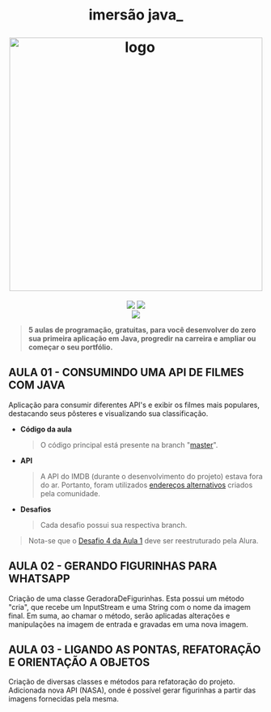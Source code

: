 <h1 align="center">
<p align="center"> imersão java_</p>
<img src="https://www.alura.com.br/assets/img/imersao-java/imersao-logo.1655844054.svg" alt="logo" width="500"/>
</h1>

<p align="center">
<img src="https://img.shields.io/github/license/andre-alck/alura-stickers?logoColor=yes"/>
<img src="https://img.shields.io/github/last-commit/andre-alck/alura-stickers"/><br>
<img src="https://img.shields.io/badge/Java-green"/>

> **5 aulas de programação, gratuitas, para você desenvolver do zero sua primeira aplicação em Java, progredir na carreira e ampliar ou começar o seu portfólio.**

## AULA 01 - CONSUMINDO UMA API DE FILMES COM JAVA

Aplicação para consumir diferentes API's e exibir os filmes mais populares, destacando seus pôsteres e visualizando sua classificação.

-   **Código da aula**

    > O código principal está presente na branch "[master](https://github.com/andre-alck/alura-stickers/tree/master)".

-   **API**

    > A API do IMDB (durante o desenvolvimento do projeto) estava fora do ar. Portanto, foram utilizados [endereços alternativos](https://www.alura.com.br/imersao-java/aulas/aula01-consumindo-api-com-java?utm_source=ActiveCampaign&utm_medium=email&utm_content=%5BImers%C3%A3o+Java%5D+Aula+1+liberada++Vem+ver%21&utm_campaign=%5BImers%C3%A3o%5D+%28Java+1%C2%B0+ed+%29++Libera%C3%A7%C3%A3o+aula+01&vgo_ee=aSktwNDD9Fow5juMvTy0n3wFoqDlMHNmyq65fGLdufk%3D#:~:text=lugar%20da%20URL%2C-,s%C3%A3o%20eles,-%3A) criados pela comunidade.

-   **Desafios**
    > Cada desafio possui sua respectiva branch.

> Nota-se que o [Desafio 4 da Aula 1](https://github.com/andre-alck/alura-stickers/tree/aula01_desafio4#:~:text=Imposs%C3%ADvel%20completar%20este,completar%20desta%20maneira.) deve ser reestruturado pela Alura.

## AULA 02 - GERANDO FIGURINHAS PARA WHATSAPP

Criação de uma classe GeradoraDeFigurinhas. Esta possui um método "cria", que recebe um InputStream e uma String com o nome da imagem final. Em suma, ao chamar o método, serão aplicadas alterações e manipulações na imagem de entrada e gravadas em uma nova imagem.

## AULA 03 - LIGANDO AS PONTAS, REFATORAÇÃO E ORIENTAÇÃO A OBJETOS

Criação de diversas classes e métodos para refatoração do projeto. Adicionada nova API (NASA), onde é possível gerar figurinhas a partir das imagens fornecidas pela mesma.
